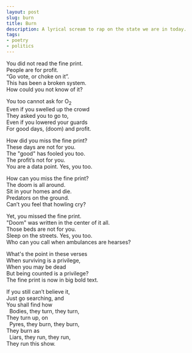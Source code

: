 ```yaml
---
layout: post
slug: burn
title: Burn
description: A lyrical scream to rap on the state we are in today.
tags:
- poetry
- politics
---
```


<p>
You did not read the fine print.<br />  
People are for profit.<br />
“Go vote, or choke on it”.<br />
This has been a broken system.<br />
How could you not know of it?
</p>

<p>
You too cannot ask for O<sub>2</sub><br />
Even if you swelled up the crowd<br />
They asked you to go to,<br />
Even if you lowered your guards<br />
For good days, (doom) and profit.
</p>

<p>
How did you miss the fine print?<br />
These days are not for you.<br />
The "good" has fooled you too.<br />
The profit’s not for you.<br />
You are a data point. Yes, you too.
</p>

<p>
How can you miss the fine print?<br />
The doom is all around.<br />
Sit in your homes and die.<br />
Predators on the ground.<br />
Can’t you feel that howling cry?
</p>

<p>
Yet, you missed the fine print.<br />
"Doom" was written in the center of it all.<br />
Those beds are not for you.<br />
Sleep on the streets. Yes, you too.<br />
Who can you call when ambulances are hearses?<br />
</p>

<p>
What's the point in these verses<br />
When surviving is a privilege,<br />
When you may be dead<br />
But being counted is a privilege?<br />
The fine print is now in big bold text.
</p>

<p>
If you still can’t believe it,<br />
Just go searching, and<br />
You shall find how<br />
&nbsp;&nbsp;Bodies, they turn, they turn,<br />
They turn up, on<br />
&nbsp;&nbsp;Pyres, they burn, they burn,<br />
They burn as<br />
&nbsp;&nbsp;Liars, they run, they run,<br />
They run this show.
</p>